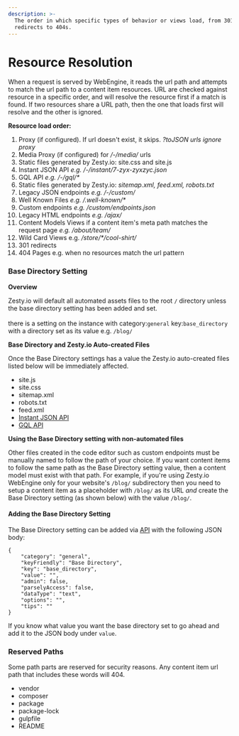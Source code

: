 ```yaml
---
description: >-
  The order in which specific types of behavior or views load, from 301
  redirects to 404s.
---
```


# Resource Resolution

When a request is served by WebEngine, it reads the url path and attempts to match the url path to a content item resources. URL are checked against resource in a specific order, and will resolve the resource first if a match is found. If two resources share a URL path, then the one that loads first will resolve and the other is ignored.

**Resource load order:**

1. Proxy (if configured). If url doesn't exist, it skips. _?toJSON urls ignore proxy_&#x20;
2. Media Proxy (if configured) for _/-/media/_ urls
3. Static files generated by Zesty.io: site.css and site.js
4. Instant JSON API _e.g. /-/instant/7-zyx-zyxzyc.json_
5. GQL API _e.g. /-/gql/\*_
6. Static files generated by Zesty.io: _sitemap.xml, feed.xml, robots.txt_
7. Legacy JSON endpoints _e.g. /-/custom/_
8. Well Known Files _e.g. /.well-known/\*_
9. Custom endpoints _e.g. /custom/endpoints.json_
10. Legacy HTML endpoints _e.g. /ajax/_&#x20;
11. Content Models Views if a content item's meta path matches the request page _e.g. /about/team/_
12. Wild Card Views e.g. _/store/\*/cool-shirt/_
13. 301 redirects
14. 404 Pages e.g. when no resources match the url pattern

### Base Directory Setting

**Overview**

Zesty.io will default all automated assets files to the root `/` directory unless the base directory setting has been added and set. \
\
there is a setting on the instance with category:`general` key:`base_directory` with a directory set as its value e.g. `/blog/`

**Base Directory and Zesty.io Auto-created Files**

Once the Base Directory settings has a value the Zesty.io auto-created files listed below will be immediately affected.

* site.js
* site.css
* sitemap.xml
* robots.txt
* feed.xml
* [Instant JSON API](../../apis/instant-content-api.md)
* [GQL API](../../apis/graphql.md)

**Using the Base Directory setting** **with non-automated files**

Other files created in the code editor such as custom endpoints must be manually named to follow the path of your choice. If you want content items to follow the same path as the Base Directory setting value, then a content model must exist with that path. For example, if you're using Zesty.io WebEngine only for your website's  `/blog/` subdirectory then you need to setup a content item as a placeholder with `/blog/` as its URL _and_ create the Base Directory setting (as shown below)  with the value `/blog/`.&#x20;

#### Adding the Base Directory Setting

The Base Directory setting can be added via [API](https://instances-api.zesty.org/#d295e8c8-40a2-435c-85cd-23a043a7135f) with the following JSON body:

```
{
    "category": "general",
    "keyFriendly": "Base Directory",
    "key": "base_directory",
    "value": "",
    "admin": false,
    "parselyAccess": false,
    "dataType": "text",
    "options": "",
    "tips": ""
}
```

&#x20;If you know what value you want the base directory set to go ahead and add it to the JSON body under `value`.

### Reserved Paths

Some path parts are reserved for security reasons. Any content item url path that includes these words will 404.

* vendor
* composer
* package
* package-lock
* gulpfile
* README
